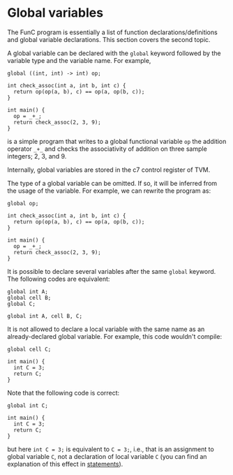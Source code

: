 # Global variables
The FunC program is essentially a list of function declarations/definitions and global variable declarations. This section covers the second topic.

A global variable can be declared with the `global` keyword followed by the variable type and the variable name. For example,
```func
global ((int, int) -> int) op;

int check_assoc(int a, int b, int c) {
  return op(op(a, b), c) == op(a, op(b, c));
}

int main() {
  op = _+_;
  return check_assoc(2, 3, 9);
}
```
is a simple program that writes to a global functional variable `op` the addition operator `_+_` and checks the associativity of addition on three sample integers; 2, 3, and 9.

Internally, global variables are stored in the c7 control register of TVM.

The type of a global variable can be omitted. If so, it will be inferred from the usage of the variable. For example, we can rewrite the program as:
```func
global op;

int check_assoc(int a, int b, int c) {
  return op(op(a, b), c) == op(a, op(b, c));
}

int main() {
  op = _+_;
  return check_assoc(2, 3, 9);
}
```

It is possible to declare several variables after the same `global` keyword. The following codes are equivalent:
```func
global int A;
global cell B;
global C;
```
```func
global int A, cell B, C;
```

It is not allowed to declare a local variable with the same name as an already-declared global variable. For example, this code wouldn't compile:
```func
global cell C;

int main() {
  int C = 3;
  return C;
}
```
Note that the following code is correct:
```func
global int C;

int main() {
  int C = 3;
  return C;
}
```
but here `int C = 3;` is equivalent to `C = 3;`, i.e., that is an assignment to global variable `C`, not a declaration of local variable `C` (you can find an explanation of this effect in [statements](/develop/func/statements#variable-declaration)).
